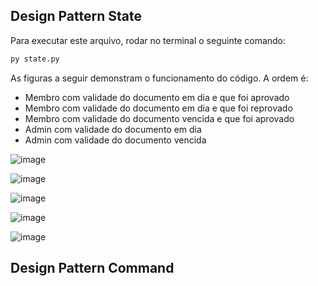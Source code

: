 ## Design Pattern State

Para executar este arquivo, rodar no terminal o seguinte comando:

```python
py state.py
```

As figuras a seguir demonstram o funcionamento do código. A ordem é:

- Membro com validade do documento em dia e que foi aprovado
- Membro com validade do documento em dia e que foi reprovado
- Membro com validade do documento vencida e que foi aprovado
- Admin com validade do documento em dia
- Admin com validade do documento vencida

![image](https://user-images.githubusercontent.com/64436878/175652647-94d114c9-d8c1-416b-ba83-9656d65b9b62.png) 

![image](https://user-images.githubusercontent.com/64436878/175652936-4765b79e-3a3a-4188-87a4-6f8adfa5051a.png) 

![image](https://user-images.githubusercontent.com/64436878/175653324-f12d97e0-c303-4e7b-b1b9-4a5df2fbed9f.png) 

![image](https://user-images.githubusercontent.com/64436878/175653615-f742fa81-dd6d-4597-9913-a1e7b205b481.png) 

![image](https://user-images.githubusercontent.com/64436878/175655713-6b80f440-d6fb-4405-967f-05a6de3e1b00.png)

## Design Pattern Command
